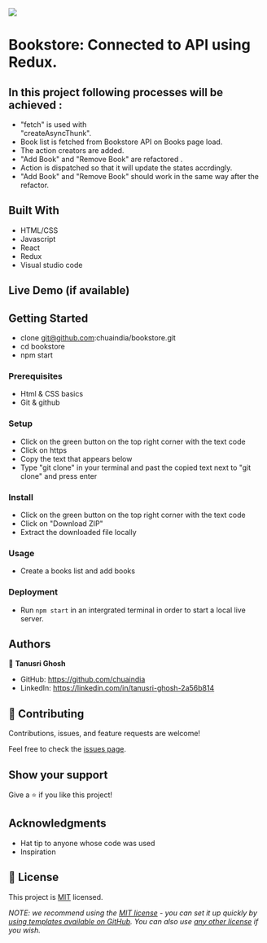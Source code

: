 ![](https://img.shields.io/badge/Microverse-blueviolet)

# Bookstore: Connected to API using Redux.

## In this project following processes will be achieved :

- "fetch" is used with  
  "createAsyncThunk".
- Book list is fetched from 
  Bookstore API on Books page load.
- The action creators are added.
- "Add Book" and "Remove Book" are refactored .
- Action is dispatched so that it will update the states 
  accrdingly.
- "Add Book" and "Remove Book" should work in the same way after the refactor.


## Built With

- HTML/CSS
- Javascript
- React
- Redux
- Visual studio code

## Live Demo (if available)

## Getting Started

- clone git@github.com:chuaindia/bookstore.git
- cd bookstore
- npm start

### Prerequisites
- Html & CSS basics
- Git & github

### Setup
- Click on the green button on the top right corner with the text code
- Click on https
- Copy the text that appears below 
- Type "git clone" in your terminal and past the copied text next to "git clone" and press enter

### Install
- Click on the green button on the top right corner with the text code
- Click on "Download ZIP"
- Extract the downloaded file locally

### Usage
- Create a books list and add books

### Deployment
- Run `npm start` in an intergrated terminal in order to start a local live server.


## Authors

👤 **Tanusri Ghosh**

- GitHub: https://github.com/chuaindia
- LinkedIn: https://linkedin.com/in/tanusri-ghosh-2a56b814



## 🤝 Contributing

Contributions, issues, and feature requests are welcome!

Feel free to check the [issues page](../../issues/).

## Show your support

Give a ⭐️ if you like this project!

## Acknowledgments

- Hat tip to anyone whose code was used
- Inspiration


## 📝 License

This project is [MIT](./LICENSE.MD) licensed.

_NOTE: we recommend using the [MIT license](https://choosealicense.com/licenses/mit/) - you can set it up quickly by [using templates available on GitHub](https://docs.github.com/en/communities/setting-up-your-project-for-healthy-contributions/adding-a-license-to-a-repository). You can also use [any other license](https://choosealicense.com/licenses/) if you wish._
